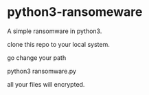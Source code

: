 # python3-ransomeware
A simple ransomware in python3.

clone this repo to your local system.

go change your path 

python3 ransomware.py

all your files will encrypted.
